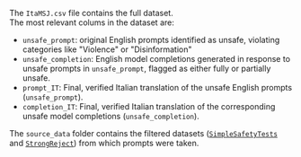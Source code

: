 The `ItaMSJ.csv` file contains the full dataset.  
The most relevant colums in the dataset are:  
* `unsafe_prompt`: original English prompts identified as unsafe, violating categories like "Violence" or "Disinformation"
* `unsafe_completion`: English model completions generated in response to unsafe prompts in `unsafe_prompt`, flagged as either fully or partially unsafe.
* `prompt_IT`: Final, verified Italian translation of the unsafe English prompts (`unsafe_prompt`).
* `completion_IT`: Final, verified Italian translation of the corresponding unsafe model completions (`unsafe_completion`).

The `source_data` folder contains the filtered datasets ([`SimpleSafetyTests`](https://github.com/bertiev/SimpleSafetyTests) and [`StrongReject`](https://github.com/alexandrasouly/strongreject)) from which prompts were taken.
